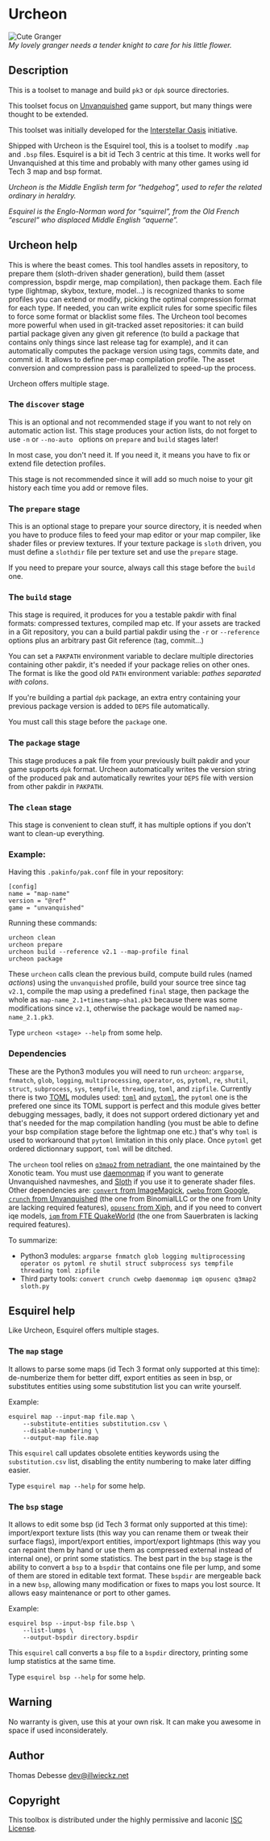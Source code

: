Urcheon
=======


![Cute Granger](doc/cute-granger.512.png)  
_My lovely granger needs a tender knight to care for his little flower._

Description
-----------

This is a toolset to manage and build `pk3` or `dpk` source directories.

This toolset focus on [Unvanquished](http://unvanquished.net) game support, but many things were thought to be extended.

This toolset was initially developed for the [Interstellar Oasis](https://github.com/interstellar-oasis/interstellar-oasis) initiative.

Shipped with Urcheon is the Esquirel tool, this is a toolset to modify `.map` and `.bsp` files. Esquirel is a bit id Tech 3 centric at this time. It works well for Unvanquished at this time and probably with many other games using id Tech 3 map and bsp format.

_Urcheon is the Middle English term for “hedgehog”, used to refer the related ordinary in heraldry._

_Esquirel is the Englo-Norman word for “squirrel”, from the Old French “escurel” who displaced Middle English “aquerne”._


Urcheon help
------------

This is where the beast comes. This tool handles assets in repository, to prepare them (sloth-driven shader generation), build them (asset compression, bspdir merge, map compilation), then package them. Each file type (lightmap, skybox, texture, model…) is recognized thanks to some profiles you can extend or modify, picking the optimal compression format for each type. If needed, you can write explicit rules for some specific files to force some format or blacklist some files. The Urcheon tool becomes more powerful when used in git-tracked asset repositories: it can build partial package given any given git reference (to build a package that contains only things since last release tag for example), and it can automatically computes the package version using tags, commits date, and commit id. It allows to define per-map compilation profile. The asset conversion and compression pass is parallelized to speed-up the process.

Urcheon offers multiple stage.


### The `discover` stage

This is an optional and not recommended stage if you want to not rely on automatic action list. This stage produces your action lists, do not forget to use `-n` or `--no-auto ` options on `prepare` and `build` stages later!

In most case, you don't need it. If you need it, it means you have to fix or extend file detection profiles.

This stage is not recommended since it will add so much noise to your git history each time you add or remove files.


### The `prepare` stage

This is an optional stage to prepare your source directory, it is needed when you have to produce files to feed your map editor or your map compiler, like shader files or preview textures. If your texture package is `sloth` driven, you must define a `slothdir` file per texture set and use the `prepare` stage.

If you need to prepare your source, always call this stage before the `build` one.


### The `build` stage

This stage is required, it produces for you a testable pakdir with final formats: compressed textures, compiled map etc. If your assets are tracked in a Git repository, you can a build partial pakdir using the `-r` or `--reference` options plus an arbitrary past Git reference (tag, commit…)

You can set a `PAKPATH` environment variable to declare multiple directories containing other pakdir, it's needed if your package relies on other ones. The format is like the good old `PATH` environment variable: _pathes separated with colons_.

If you're building a partial `dpk` package, an extra entry containing your previous package version is added to `DEPS` file automatically.

You must call this stage before the `package` one.


### The `package` stage

This stage produces a pak file from your previously built pakdir and your game supports `dpk` format. Urcheon automatically writes the version string of the produced pak and automatically rewrites your `DEPS` file with version from other pakdir in `PAKPATH`.


### The `clean` stage

This stage is convenient to clean stuff, it has multiple options if you don't want to clean-up everything.


### Example:

Having this `.pakinfo/pak.conf` file in your repository:

```
[config]
name = "map-name"
version = "@ref"
game = "unvanquished"
```

Running these commands:

```
urcheon clean
urcheon prepare
urcheon build --reference v2.1 --map-profile final
urcheon package

```

These `urcheon` calls clean the previous build, compute build rules (named _actions_) using the `unvanquished` profile, build your source tree since tag `v2.1`, compile the map using a predefined `final` stage, then package the whole as `map-name_2.1+timestamp~sha1.pk3` because there was some modifications since `v2.1`, otherwise the package would be named `map-name_2.1.pk3`.

Type `urcheon <stage> --help` from some help.


### Dependencies

These are the Python3 modules you will need to run `urcheon`: `argparse`, `fnmatch`, `glob`, `logging`, `multiprocessing`, `operator`, `os`, `pytoml`, `re`, `shutil`, `struct`, `subprocess`, `sys`, `tempfile`, `threading`, `toml`, and `zipfile`. Currently there is two [TOML](https://github.com/toml-lang/toml) modules used: [`toml`](https://github.com/uiri/toml) and [`pytoml`](https://github.com/avakar/pytoml), the `pytoml` one is the prefered one since its TOML support is perfect and this module gives better debugging messages, badly, it does not support ordered dictionary yet and that's needed for the map compilation handling (you must be able to define your bsp compilation stage before the lightmap one etc.) that's why `toml` is used to workaround that `pytoml` limitation in this only place. Once `pytoml` get ordered dictionnary support, `toml` will be ditched.

The `urcheon` tool relies on [`q3map2` from netradiant](https://gitlab.com/xonotic/netradiant), the one maintained by the Xonotic team. You must use [daemonmap](https://github.com/Unvanquished/daemonmap) if you want to generate Unvanquished navmeshes, and [Sloth](https://github.com/Unvanquished/Sloth) if you use it to generate shader files. Other dependencies are: [`convert` from ImageMagick](https://www.imagemagick.org/), [`cwebp` from Google](https://developers.google.com/speed/webp/docs/cwebp), [`crunch` from Unvanquished](https://github.com/Unvanquished/crunch) (the one from BinomialLLC or the one from Unity are lacking required features), [`opusenc` from Xiph](http://opus-codec.org), and if you need to convert iqe models, [`iqm` from FTE QuakeWorld](https://sourceforge.net/p/fteqw/code/HEAD/tree/trunk/iqm/) (the one from Sauerbraten is lacking required features).

To summarize:

* Python3 modules: `argparse fnmatch glob logging multiprocessing operator os pytoml re shutil struct subprocess sys tempfile threading toml zipfile`
* Third party tools: `convert crunch cwebp daemonmap iqm opusenc q3map2 sloth.py`


Esquirel help
-------------

Like Urcheon, Esquirel offers multiple stages.

### The `map` stage

It allows to parse some maps (id Tech 3 format only supported at this time): de-numberize them for better diff, export entities as seen in bsp, or substitutes entities using some substitution list you can write yourself.

Example:

```
esquirel map --input-map file.map \
	--substitute-entities substitution.csv \
	--disable-numbering \
	--output-map file.map
```

This `esquirel` call updates obsolete entities keywords using the `substitution.csv` list, disabling the entity numbering to make later diffing easier.

Type `esquirel map --help` for some help.


### The `bsp` stage

It allows to edit some bsp (id Tech 3 format only supported at this time): import/export texture lists (this way you can rename them or tweak their surface flags), import/export entities, import/export lightmaps (this way you can repaint them by hand or use them as compressed external instead of internal one), or print some statistics. The best part in the `bsp` stage is the ability to convert a `bsp` to a `bspdir` that contains one file per lump, and some of them are stored in editable text format. These `bspdir` are mergeable back in a new `bsp`, allowing many modification or fixes to maps you lost source. It allows easy maintenance or port to other games.

Example:

```
esquirel bsp --input-bsp file.bsp \
	--list-lumps \
	--output-bspdir directory.bspdir
```

This `esquirel` call converts a `bsp` file to a `bspdir` directory, printing some lump statistics at the same time.

Type `esquirel bsp --help` for some help.


Warning
-------

No warranty is given, use this at your own risk. It can make you awesome in space if used inconsiderately.


Author
------

Thomas Debesse <dev@illwieckz.net>


Copyright
---------

This toolbox is distributed under the highly permissive and laconic [ISC License](COPYING.md).
